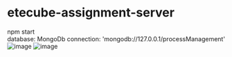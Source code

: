 # etecube-assignment-server
npm start<br/>
database: MongoDb
connection: 'mongodb://127.0.0.1/processManagement'<br/>
![image](https://github.com/hilal-bstn/etecube-assignment-server/assets/77468985/7f7b3ffa-2b74-4c1d-98fc-f28ab9ba6516)
![image](https://github.com/hilal-bstn/etecube-assignment-server/assets/77468985/1c0d72dc-bae1-4e57-878d-f4cae948cb50)

